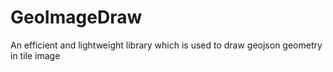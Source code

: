 # GeoImageDraw
An efficient and lightweight library which is used to draw geojson geometry in tile image 
